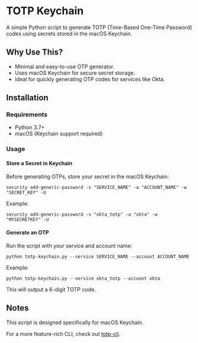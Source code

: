 # TOTP Keychain

A simple Python script to generate TOTP (Time-Based One-Time Password) codes using secrets stored in the macOS Keychain.

## Why Use This?
- Minimal and easy-to-use OTP generator.
- Uses macOS Keychain for secure secret storage.
- Ideal for quickly generating OTP codes for services like Okta.

## Installation
### Requirements
- Python 3.7+
- macOS (Keychain support required)

### Usage

#### Store a Secret in Keychain

Before generating OTPs, store your secret in the macOS Keychain:

```console
security add-generic-password -s "SERVICE_NAME" -a "ACCOUNT_NAME" -w "SECRET_KEY" -U
```

Example:

```console
security add-generic-password -s "okta_totp" -a "okta" -w "MYSECRETKEY" -U
```

#### Generate an OTP

Run the script with your service and account name:

```console
python totp-keychain.py --service SERVICE_NAME --account ACCOUNT_NAME
```

Example:

```console
python totp-keychain.py --service okta_totp --account okta
```

This will output a 6-digit TOTP code.

## Notes

This script is designed specifically for macOS Keychain.

For a more feature-rich CLI, check out [totp-cli](https://github.com/yitsushi/totp-cli).
